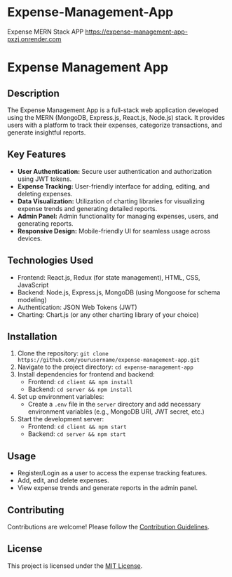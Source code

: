 # Expense-Management-App
Expense MERN Stack APP
https://expense-management-app-pxzj.onrender.com

# Expense Management App

## Description

The Expense Management App is a full-stack web application developed using the MERN (MongoDB, Express.js, React.js, Node.js) stack. It provides users with a platform to track their expenses, categorize transactions, and generate insightful reports.

## Key Features

- **User Authentication:** Secure user authentication and authorization using JWT tokens.
- **Expense Tracking:** User-friendly interface for adding, editing, and deleting expenses.
- **Data Visualization:** Utilization of charting libraries for visualizing expense trends and generating detailed reports.
- **Admin Panel:** Admin functionality for managing expenses, users, and generating reports.
- **Responsive Design:** Mobile-friendly UI for seamless usage across devices.

## Technologies Used

- Frontend: React.js, Redux (for state management), HTML, CSS, JavaScript
- Backend: Node.js, Express.js, MongoDB (using Mongoose for schema modeling)
- Authentication: JSON Web Tokens (JWT)
- Charting: Chart.js (or any other charting library of your choice)

## Installation

1. Clone the repository: `git clone https://github.com/yourusername/expense-management-app.git`
2. Navigate to the project directory: `cd expense-management-app`
3. Install dependencies for frontend and backend:
   - Frontend: `cd client && npm install`
   - Backend: `cd server && npm install`
4. Set up environment variables:
   - Create a `.env` file in the `server` directory and add necessary environment variables (e.g., MongoDB URI, JWT secret, etc.)
5. Start the development server:
   - Frontend: `cd client && npm start`
   - Backend: `cd server && npm start`

## Usage

- Register/Login as a user to access the expense tracking features.
- Add, edit, and delete expenses.
- View expense trends and generate reports in the admin panel.

## Contributing

Contributions are welcome! Please follow the [Contribution Guidelines](CONTRIBUTING.md).

## License

This project is licensed under the [MIT License](LICENSE).

